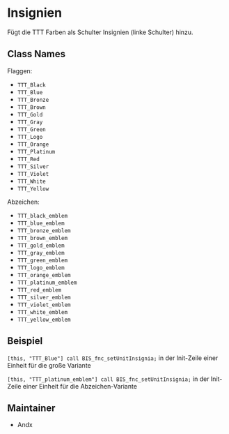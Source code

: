 # Insignien

Fügt die TTT Farben als Schulter Insignien (linke Schulter) hinzu.

## Class Names

Flaggen:

- `TTT_Black`
- `TTT_Blue`
- `TTT_Bronze`
- `TTT_Brown`
- `TTT_Gold`
- `TTT_Gray`
- `TTT_Green`
- `TTT_Logo`
- `TTT_Orange`
- `TTT_Platinum`
- `TTT_Red`
- `TTT_Silver`
- `TTT_Violet`
- `TTT_White`
- `TTT_Yellow`

Abzeichen:

- `TTT_black_emblem`
- `TTT_blue_emblem`
- `TTT_bronze_emblem`
- `TTT_brown_emblem`
- `TTT_gold_emblem`
- `TTT_gray_emblem`
- `TTT_green_emblem`
- `TTT_logo_emblem`
- `TTT_orange_emblem`
- `TTT_platinum_emblem`
- `TTT_red_emblem`
- `TTT_silver_emblem`
- `TTT_violet_emblem`
- `TTT_white_emblem`
- `TTT_yellow_emblem`

## Beispiel

`[this, "TTT_Blue"] call BIS_fnc_setUnitInsignia;` in der Init-Zeile einer Einheit für die große Variante

`[this, "TTT_platinum_emblem"] call BIS_fnc_setUnitInsignia;` in der Init-Zeile einer Einheit für die Abzeichen-Variante

## Maintainer

- Andx
